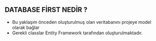 ## DATABASE FİRST NEDİR ?
* Bu yaklaşım önceden oluşturulmuş olan veritabanını projeye model olarak bağlar
* Gerekli classlar Entity Framework tarafından oluşturulmaktadır.
